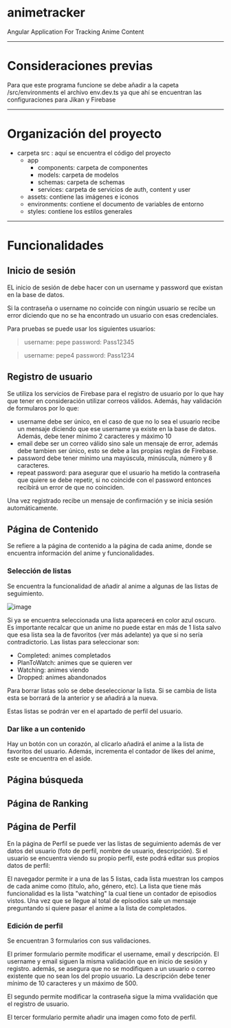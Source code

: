 # animetracker
Angular Application For Tracking Anime Content

--- 
# Consideraciones previas

Para que este programa funcione se debe añadir a la capeta /src/environments el archivo env.dev.ts ya que ahí se encuentran las configuraciones para Jikan y Firebase

---
# Organización del proyecto

* carpeta src : aquí se encuentra el código del proyecto
  - app
      - components: carpeta de componentes
      - models: carpeta de modelos
      - schemas: carpeta de schemas
      -  services: carpeta de servicios de auth, content y  user
  - assets: contiene las imágenes e iconos 
  - environments: contiene el documento de variables de entorno
  - styles: contiene los estilos generales
  

---

# Funcionalidades

## Inicio de sesión

EL inicio de sesión de debe hacer con un username y password que existan en la base de datos. 

Si la contraseña o username no coincide con ningún usuario se recibe un error diciendo que no se ha encontrado un usuario con esas credenciales.

Para pruebas se puede usar los siguientes usuarios:

   > username: pepe
  password: Pass12345

  > username: pepe4
  password: Pass1234


## Registro de usuario
Se utiliza los servicios de Firebase para el registro de usuario por lo que hay que tener en consideración utilizar correos válidos.
Además, hay validación de formularos por lo que:
- username debe ser único, en el caso de que no lo sea el usuario recibe un mensaje diciendo que ese username ya existe en la base de datos. Además, debe tener mínimo 2 caracteres y máximo 10
- email debe ser un correo válido sino sale un mensaje de error, además debe tambien ser único, esto se debe a las propias reglas de Firebase.
- password debe tener mínimo una mayúscula, minúscula, número y 8 caracteres.
- repeat password: para asegurar que el usuario ha metido la contraseña que quiere se debe repetir, si no coincide con el password entonces recibirá un error de que no coinciden.

Una vez registrado recibe un mensaje de confirmación y se inicia sesión automáticamente.
  
## Página de Contenido

Se refiere a la página de contenido a la página de cada anime, donde se encuentra información del anime y funcionalidades.

### Selección de listas

Se encuentra la funcionalidad de añadir al anime a algunas de las listas de seguimiento. 

![image](https://github.com/AdrianCardonaCandil/animetracker/assets/96847234/c0106847-7c9c-44bf-9b5c-24dfce8b0a6e)

Si  ya se encuentra seleccionada una lista aparecerá en color azul oscuro. Es importante recalcar que un anime no puede estar en más de 1 lista salvo que esa lista sea la de favoritos (ver más adelante) ya que si no sería contradictorio. 
Las listas para seleccionar son:
- Completed: animes completados
- PlanToWatch: animes que se quieren ver
- Watching: animes viendo
- Dropped: animes abandonados

Para borrar listas solo se debe deseleccionar la lista. Si se cambia de lista esta se borrará de la anterior y se añadirá a la nueva. 

Estas listas se podrán ver en el apartado de perfil del usuario.

### Dar like a un contenido

Hay un botón con un corazón, al clicarlo añadirá el anime a la lista de favoritos del usuario. Además, incrementa el contador de likes del anime, este se encuentra en el aside.

## Página búsqueda
## Página de Ranking

## Página de Perfil

En la página de Perfil se puede ver las listas de seguimiento además de ver datos del usuario (foto de perfil, nombre de usuario, descripción). Si el usuario se encuentra viendo su propio perfil, este podrá editar sus propios datos de perfil:

El navegador permite ir a una de las 5 listas, cada lista muestran los campos de cada anime como (titulo, año, género, etc). La lista que tiene más funcionalidad es la lista "watching" la cual tiene un contador de episodios vistos. Una vez que se llegue al total de episodios sale un mensaje preguntando si quiere pasar el anime a la lista de completados.

### Edición de perfil

Se encuentran 3 formularios con sus validaciones.

El primer formulario permite modificar el username, email y descripción. El username y email siguen la misma validación que en inicio de sesión y registro. además, se asegura que no se modifiquen a un usuario o correo existente que no sean los del propio usuario. La descripción debe tener mínimo de 10 caracteres y un máximo de 500.

El segundo permite modificar la contraseña sigue la mima vvalidación que el registro de usuario.

El tercer formulario permite añadir una imagen como foto de perfil.



